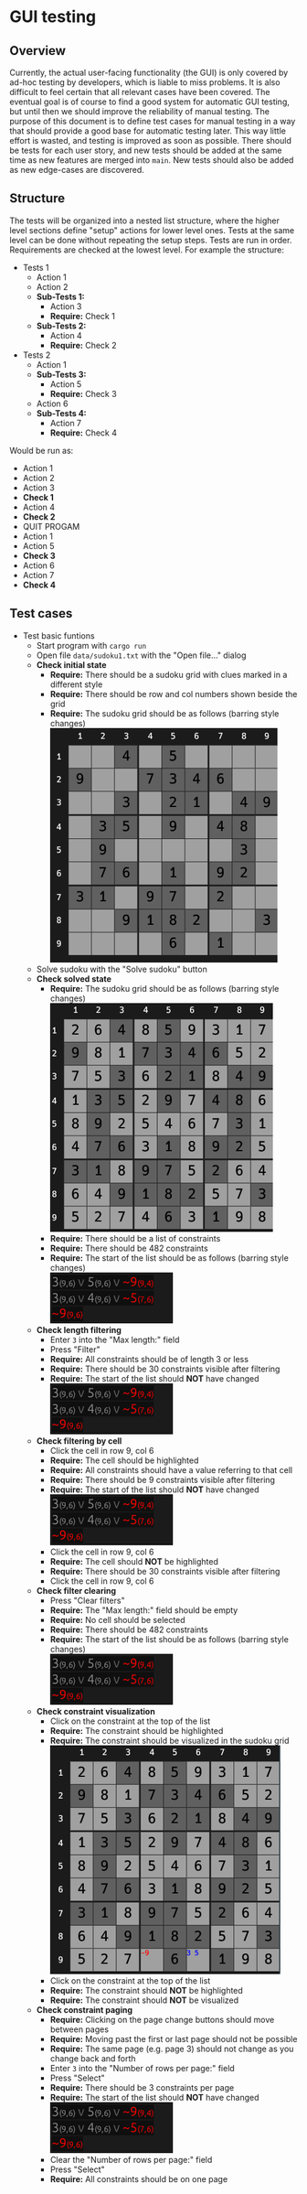 # GUI testing

## Overview

Currently, the actual user-facing functionality (the GUI) is only covered by ad-hoc testing by developers, which is liable to miss problems.
It is also difficult to feel certain that all relevant cases have been covered.
The eventual goal is of course to find a good system for automatic GUI testing, but until then we should improve the reliability of manual testing.
The purpose of this document is to define test cases for manual testing in a way that should provide a good base for automatic testing later.
This way little effort is wasted, and testing is improved as soon as possible.
There should be tests for each user story, and new tests should be added at the same time as new features are merged into `main`.
New tests should also be added as new edge-cases are discovered.

## Structure

The tests will be organized into a nested list structure, where the higher level sections define "setup" actions for lower level ones.
Tests at the same level can be done without repeating the setup steps.
Tests are run in order.
Requirements are checked at the lowest level. For example the structure:


- Tests 1
    - Action 1
    - Action 2
    - **Sub-Tests 1:**
        - Action 3
        - **Require:** Check 1
    - **Sub-Tests 2:**
        - Action 4
        - **Require:** Check 2
- Tests 2
    - Action 1
    - **Sub-Tests 3:**
        - Action 5
        - **Require:** Check 3
    - Action 6
    - **Sub-Tests 4:**
        - Action 7
        - **Require:** Check 4

Would be run as:
- Action 1
- Action 2
- Action 3
- **Check 1**
- Action 4
- **Check 2**
- QUIT PROGAM
- Action 1
- Action 5
- **Check 3**
- Action 6
- Action 7
- **Check 4**

## Test cases

- Test basic funtions
    - Start program with `cargo run`
    - Open file `data/sudoku1.txt` with the "Open file..." dialog
    - **Check initial state**
        - **Require:** There should be a sudoku grid with clues marked in a different style
        - **Require:** There should be row and col numbers shown beside the grid
        - **Require:** The sudoku grid should be as follows (barring style changes)  
        ![Screenshot of initial state](initial.png "Initial sudoku state")  
    - Solve sudoku with the "Solve sudoku" button
    - **Check solved state**
        - **Require:** The sudoku grid should be as follows (barring style changes)  
        ![Screenshot of solved state](solved.png "Solved sudoku state")  
        - **Require:** There should be a list of constraints
        - **Require:** There should be 482 constraints
        - **Require:** The start of the list should be as follows (barring style changes)  
        ![Screenshot of start of list](list_start.png "First three constraints")  
    - **Check length filtering**
        - Enter `3` into the "Max length:" field
        - Press "Filter"
        - **Require:** All constraints should be of length 3 or less
        - **Require:** There should be 30 constraints visible after filtering
        - **Require:** The start of the list should **NOT** have changed  
        ![Screenshot of start of list](list_start.png "First three constraints")  
    - **Check filtering by cell**
        - Click the cell in row 9, col 6
        - **Require:** The cell should be highlighted
        - **Require:** All constraints should have a value referring to that cell
        - **Require:** There should be 9 constraints visible after filtering
        - **Require:** The start of the list should **NOT** have changed  
        ![Screenshot of start of list](list_start.png "First three constraints")  
        - Click the cell in row 9, col 6
        - **Require:** The cell should **NOT** be highlighted
        - **Require:** There should be 30 constraints visible after filtering
        - Click the cell in row 9, col 6
    - **Check filter clearing**
        - Press "Clear filters"
        - **Require:** The "Max length:" field should be empty
        - **Require:** No cell should be selected
        - **Require:** There should be 482 constraints
        - **Require:** The start of the list should be as follows (barring style changes)  
        ![Screenshot of start of list](list_start.png "First three constraints")
    - **Check constraint visualization**
        - Click on the constraint at the top of the list
        - **Require:** The constraint should be highlighted
        - **Require:** The constraint should be visualized in the sudoku grid  
        ![Screenshot of visualized constraint](constraint_viz.png "Constraint visualized")  
        - Click on the constraint at the top of the list
        - **Require:** The constraint should **NOT** be highlighted
        - **Require:** The constraint should **NOT** be visualized
    - **Check constraint paging**
        - **Require:** Clicking on the page change buttons should move between pages
        - **Require:** Moving past the first or last page should not be possible
        - **Require:** The same page (e.g. page 3) should not change as you change back and forth
        - Enter `3` into the "Number of rows per page:" field
        - Press "Select"
        - **Require:** There should be 3 constraints per page
        - **Require:** The start of the list should **NOT** have changed  
        ![Screenshot of start of list](list_start.png "First three constraints")  
        - Clear the "Number of rows per page:" field
        - Press "Select"
        - **Require:** All constraints should be on one page
